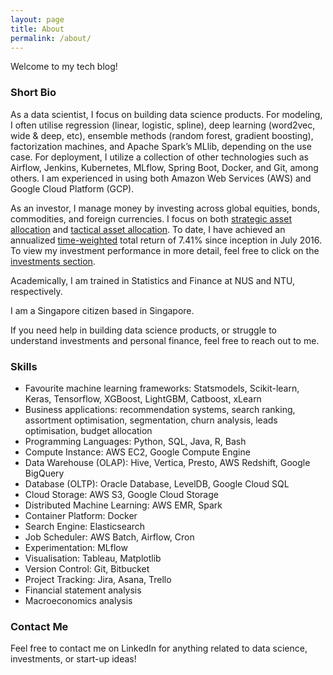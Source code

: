 ```yaml
---
layout: page
title: About
permalink: /about/
---
```


Welcome to my tech blog!

### Short Bio

As a data scientist, I focus on building data science products. For modeling, I often utilise regression (linear, logistic, spline), deep learning (word2vec, wide & deep, etc), ensemble methods (random forest, gradient boosting), factorization machines, and Apache Spark’s MLlib, depending on the use case. For deployment, I utilize a collection of other technologies such as Airflow, Jenkins, Kubernetes, MLflow, Spring Boot, Docker, and Git, among others. I am experienced in using both Amazon Web Services (AWS) and Google Cloud Platform (GCP).

As an investor, I manage money by investing across global equities, bonds, commodities, and foreign currencies. I focus on both [strategic asset allocation](https://www.investopedia.com/terms/s/strategicassetallocation.asp) and [tactical asset allocation](https://www.investopedia.com/terms/t/tacticalassetallocation.asp). To date, I have achieved an annualized [time-weighted](https://www.investopedia.com/terms/t/time-weightedror.asp) total return of 7.41% since inception in July 2016. To view my investment performance in more detail, feel free to click on the [investments section](https://wngaw.github.io/investments).

Academically, I am trained in Statistics and Finance at NUS and NTU, respectively.

I am a Singapore citizen based in Singapore.

If you need help in building data science products, or struggle to understand investments and personal finance, feel free to reach out to me.

### Skills

- Favourite machine learning frameworks: Statsmodels, Scikit-learn, Keras, Tensorflow, XGBoost, LightGBM, Catboost, xLearn
- Business applications: recommendation systems, search ranking, assortment optimisation, segmentation, churn analysis, leads optimisation, budget allocation
- Programming Languages: Python, SQL, Java, R, Bash
- Compute Instance: AWS EC2, Google Compute Engine
- Data Warehouse (OLAP): Hive, Vertica, Presto, AWS Redshift, Google BigQuery
- Database (OLTP): Oracle Database, LevelDB, Google Cloud SQL
- Cloud Storage: AWS S3, Google Cloud Storage
- Distributed Machine Learning: AWS EMR, Spark
- Container Platform: Docker
- Search Engine: Elasticsearch
- Job Scheduler: AWS Batch, Airflow, Cron
- Experimentation: MLflow
- Visualisation: Tableau, Matplotlib
- Version Control: Git, Bitbucket
- Project Tracking: Jira, Asana, Trello
- Financial statement analysis
- Macroeconomics analysis

### Contact Me

Feel free to contact me on LinkedIn for anything related to data science, investments, or start-up ideas!

